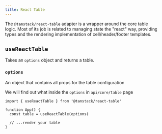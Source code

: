 ```yaml
---
title: React Table
---
```


The `@tanstack/react-table` adapter is a wrapper around the core table logic. Most of its job is related to managing state the "react" way, providing types and the rendering implementation of cell/header/footer templates.

## `useReactTable`

Takes an `options` object and returns a table.

### `options`

An object that contains all props for the table configuration

We will find out what inside the `options` in `api/core/table` page

```tsx
import { useReactTable } from '@tanstack/react-table'

function App() {
  const table = useReactTable(options)

  // ...render your table
}
```
